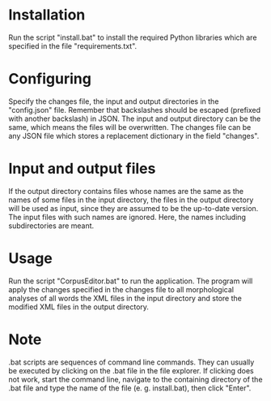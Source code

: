 # Installation
Run the script "install.bat" to install the required Python libraries
which are specified in the file "requirements.txt".

# Configuring
Specify the changes file, the input and output directories in the "config.json" file.
Remember that backslashes should be escaped (prefixed with another backslash) in JSON.
The input and output directory can be the same, which means the files will be overwritten.
The changes file can be any JSON file which stores a replacement dictionary in the field "changes".

# Input and output files
If the output directory contains files whose names are the same as the
names of some files in the input directory, the files in the output directory
will be used as input, since they are assumed to be the up-to-date version.
The input files with such names are ignored.
Here, the names including subdirectories are meant.

# Usage
Run the script "CorpusEditor.bat" to run the application.
The program will apply the changes specified in the changes file
to all morphological analyses of all words the XML files in the input directory
and store the modified XML files in the output directory.

# Note
.bat scripts are sequences of command line commands.
They can usually be executed by clicking on the .bat file
in the file explorer.
If clicking does not work, start the command line,
navigate to the containing directory of the .bat file
and type the name of the file (e. g. install.bat), then click "Enter".
